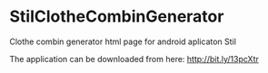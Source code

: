 # StilClotheCombinGenerator
Clothe combin generator html page for android aplicaton Stil

The application can be downloaded from here: http://bit.ly/13pcXtr
